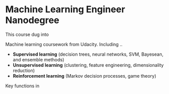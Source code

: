 # Machine Learning Engineer Nanodegree

This course dug into 

Machine learning coursework from Udacity. Including ..

 - **Supervised learning** (decision trees, neural networks, SVM, Bayesean, and ensemble methods)
 - **Unsupervised learning** (clustering, feature engineering, dimensionality reduction)
 - **Reinforcement learning** (Markov decision processes, game theory)
 
Key functions in 

